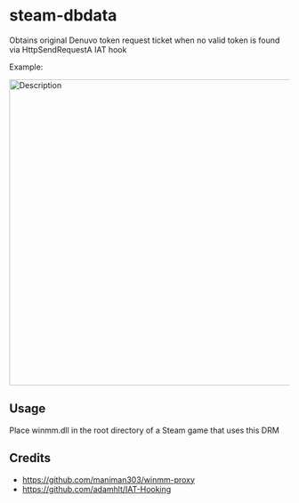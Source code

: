 # steam-dbdata
Obtains original Denuvo token request ticket when no valid token is found via HttpSendRequestA IAT hook

Example:

<img src="https://i.imgur.com/QajIIAJ.png" alt="Description" width="800" height="550">

## Usage
Place winmm.dll in the root directory of a Steam game that uses this DRM

## Credits
- https://github.com/maniman303/winmm-proxy
- https://github.com/adamhlt/IAT-Hooking